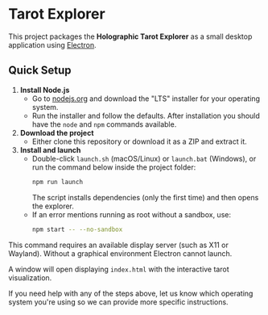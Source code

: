 # Tarot Explorer

This project packages the **Holographic Tarot Explorer** as a small desktop application using [Electron](https://www.electronjs.org/).

## Quick Setup

1. **Install Node.js**
   - Go to [nodejs.org](https://nodejs.org/) and download the "LTS" installer for your operating system.
   - Run the installer and follow the defaults. After installation you should have the `node` and `npm` commands available.
2. **Download the project**
   - Either clone this repository or download it as a ZIP and extract it.
3. **Install and launch**
   - Double-click `launch.sh` (macOS/Linux) or `launch.bat` (Windows),
     or run the command below inside the project folder:
     ```bash
     npm run launch
     ```
     The script installs dependencies (only the first time) and then opens the explorer.
   - If an error mentions running as root without a sandbox, use:
     ```bash
     npm start -- --no-sandbox
     ```

This command requires an available display server (such as X11 or Wayland).
Without a graphical environment Electron cannot launch.

A window will open displaying `index.html` with the interactive tarot visualization.

If you need help with any of the steps above, let us know which operating system you're using so we can provide more specific instructions.

